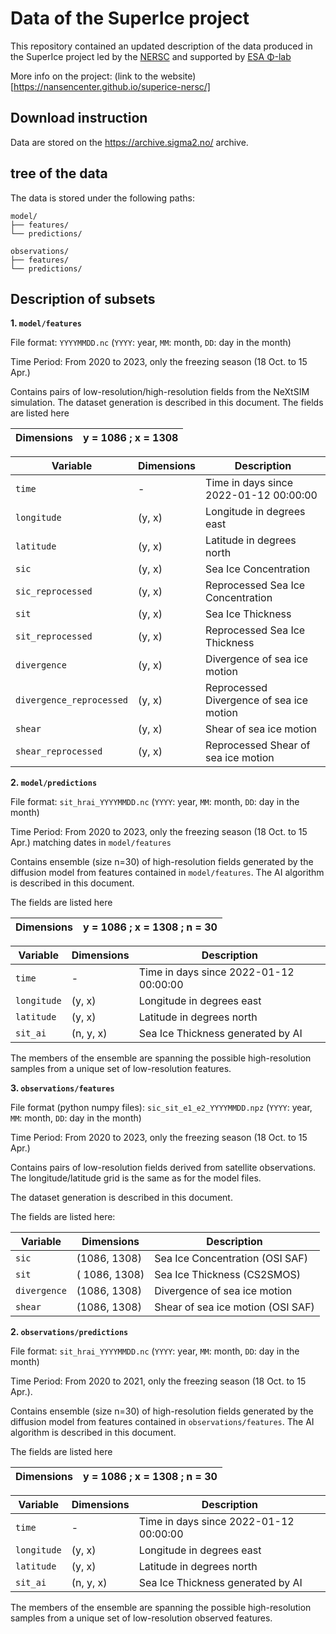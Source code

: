 # Data of the SuperIce project
This repository contained an updated description of the data produced in the SuperIce project led by the [NERSC](https://nersc.no/) and supported by [ESA Φ-lab](https://philab.esa.int/)

More info on the project: (link to the website)[https://nansencenter.github.io/superice-nersc/]

## Download instruction
Data are stored on the https://archive.sigma2.no/ archive.

## tree of the data
The data is stored under the following paths:

```
model/
├── features/
└── predictions/

observations/
├── features/
└── predictions/
```

## Description of subsets

**1.  `model/features`**

File format: `YYYYMMDD.nc` (`YYYY`: year, `MM`: month, `DD`: day in the month)

Time Period: From 2020 to 2023, only the freezing season (18 Oct. to 15 Apr.)

Contains pairs of low-resolution/high-resolution fields from the NeXtSIM simulation. The dataset generation is described in this document. The fields are listed here

| Dimensions | y = 1086 ; x = 1308 |
|------------------------|-----------------------------|

| Variable               | Dimensions  | Description                              |
|------------------------|-------------|------------------------------------------|
| `time`                 | -           | Time in days since 2022-01-12 00:00:00   |
| `longitude`            | (y, x)    | Longitude in degrees east                |
| `latitude`             | (y, x)    | Latitude in degrees north                |
| `sic`                  | (y, x)    | Sea Ice Concentration                    |
| `sic_reprocessed`      | (y, x)    | Reprocessed Sea Ice Concentration        |
| `sit`                  | (y, x)    | Sea Ice Thickness                        |
| `sit_reprocessed`      | (y, x)    | Reprocessed Sea Ice Thickness            |
| `divergence`           | (y, x)    | Divergence of sea ice motion             |
| `divergence_reprocessed` | (y, x)  | Reprocessed Divergence of sea ice motion |
| `shear`                | (y, x)    | Shear of sea ice motion                  |
| `shear_reprocessed`    | (y, x)    | Reprocessed Shear of sea ice motion      |

**2.  `model/predictions`**

File format: `sit_hrai_YYYYMMDD.nc` (`YYYY`: year, `MM`: month, `DD`: day in the month)

Time Period: From 2020 to 2023, only the freezing season (18 Oct. to 15 Apr.) matching dates in `model/features`

Contains ensemble (size n=30) of high-resolution fields generated by the diffusion model from features contained in `model/features`. The AI algorithm is described in this document. 

The fields are listed here

| Dimensions | y = 1086 ; x = 1308 ; n = 30 |
|------------------------|-----------------------------|

| Variable               | Dimensions  | Description                              |
|------------------------|-------------|------------------------------------------|
| `time`                 | -           | Time in days since 2022-01-12 00:00:00   |
| `longitude`            | (y, x)      | Longitude in degrees east                |
| `latitude`             | (y, x)      | Latitude in degrees north                |
| `sit_ai`               | (n, y, x)   | Sea Ice Thickness generated by AI     |

The members of the ensemble are spanning the possible high-resolution samples from a unique set of low-resolution features.

**3.  `observations/features`**

File format (python numpy files): `sic_sit_e1_e2_YYYYMMDD.npz` (`YYYY`: year, `MM`: month, `DD`: day in the month)

Time Period: From 2020 to 2023, only the freezing season (18 Oct. to 15 Apr.)

Contains pairs of low-resolution  fields derived from satellite observations. 
The longitude/latitude grid is the same as for the model files.

The dataset generation is described in this document. 

The fields are listed here:


| Variable               | Dimensions    | Description                              |
|------------------------|---------------|------------------------------------------|
| `sic`                  | (1086, 1308)  | Sea Ice Concentration (OSI SAF)          |
| `sit`                  | ( 1086, 1308) | Sea Ice Thickness (CS2SMOS)              |
| `divergence`           | (1086, 1308)  | Divergence of sea ice motion             |
| `shear`                | (1086, 1308)  | Shear of sea ice motion (OSI SAF)        |

**2.  `observations/predictions`**

File format: `sit_hrai_YYYYMMDD.nc` (`YYYY`: year, `MM`: month, `DD`: day in the month)

Time Period: From 2020 to 2021, only the freezing season (18 Oct. to 15 Apr.).

Contains ensemble (size n=30) of high-resolution fields generated by the diffusion model from features contained in `observations/features`. The AI algorithm is described in this document. 

The fields are listed here

| Dimensions | y = 1086 ; x = 1308 ; n = 30 |
|------------------------|-----------------------------|

| Variable               | Dimensions  | Description                              |
|------------------------|-------------|------------------------------------------|
| `time`                 | -           | Time in days since 2022-01-12 00:00:00   |
| `longitude`            | (y, x)      | Longitude in degrees east                |
| `latitude`             | (y, x)      | Latitude in degrees north                |
| `sit_ai`               | (n, y, x)   | Sea Ice Thickness generated by AI     |

The members of the ensemble are spanning the possible high-resolution samples from a unique set of low-resolution observed features.

